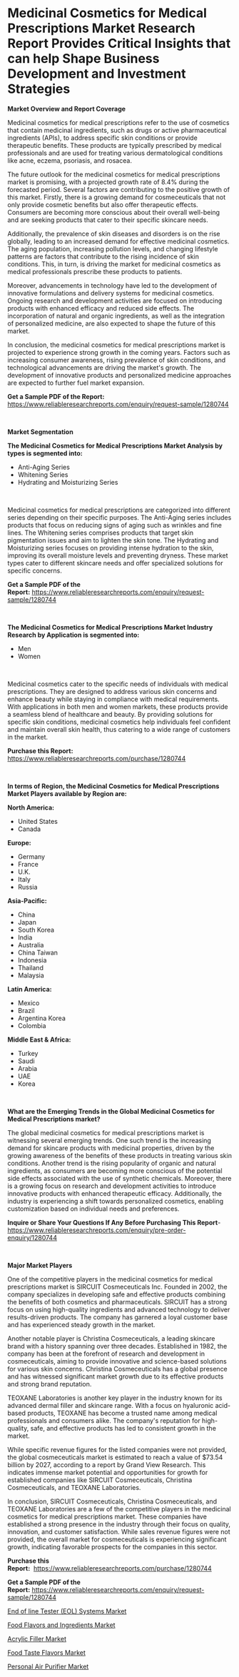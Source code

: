 <p><h1>Medicinal Cosmetics for Medical Prescriptions Market Research Report Provides Critical Insights that can help Shape Business Development and Investment Strategies</h1></p><p><strong>Market Overview and Report Coverage</strong></p>
<p><p>Medicinal cosmetics for medical prescriptions refer to the use of cosmetics that contain medicinal ingredients, such as drugs or active pharmaceutical ingredients (APIs), to address specific skin conditions or provide therapeutic benefits. These products are typically prescribed by medical professionals and are used for treating various dermatological conditions like acne, eczema, psoriasis, and rosacea.</p><p>The future outlook for the medicinal cosmetics for medical prescriptions market is promising, with a projected growth rate of 8.4% during the forecasted period. Several factors are contributing to the positive growth of this market. Firstly, there is a growing demand for cosmeceuticals that not only provide cosmetic benefits but also offer therapeutic effects. Consumers are becoming more conscious about their overall well-being and are seeking products that cater to their specific skincare needs.</p><p>Additionally, the prevalence of skin diseases and disorders is on the rise globally, leading to an increased demand for effective medicinal cosmetics. The aging population, increasing pollution levels, and changing lifestyle patterns are factors that contribute to the rising incidence of skin conditions. This, in turn, is driving the market for medicinal cosmetics as medical professionals prescribe these products to patients.</p><p>Moreover, advancements in technology have led to the development of innovative formulations and delivery systems for medicinal cosmetics. Ongoing research and development activities are focused on introducing products with enhanced efficacy and reduced side effects. The incorporation of natural and organic ingredients, as well as the integration of personalized medicine, are also expected to shape the future of this market.</p><p>In conclusion, the medicinal cosmetics for medical prescriptions market is projected to experience strong growth in the coming years. Factors such as increasing consumer awareness, rising prevalence of skin conditions, and technological advancements are driving the market's growth. The development of innovative products and personalized medicine approaches are expected to further fuel market expansion.</p></p>
<p><strong>Get a Sample PDF of the Report:</strong> <a href="https://www.reliableresearchreports.com/enquiry/request-sample/1280744">https://www.reliableresearchreports.com/enquiry/request-sample/1280744</a></p>
<p>&nbsp;</p>
<p><strong>Market Segmentation</strong></p>
<p><strong>The Medicinal Cosmetics for Medical Prescriptions Market Analysis by types is segmented into:</strong></p>
<p><ul><li>Anti-Aging Series</li><li>Whitening Series</li><li>Hydrating and Moisturizing Series</li></ul></p>
<p>&nbsp;</p>
<p><p>Medicinal cosmetics for medical prescriptions are categorized into different series depending on their specific purposes. The Anti-Aging series includes products that focus on reducing signs of aging such as wrinkles and fine lines. The Whitening series comprises products that target skin pigmentation issues and aim to lighten the skin tone. The Hydrating and Moisturizing series focuses on providing intense hydration to the skin, improving its overall moisture levels and preventing dryness. These market types cater to different skincare needs and offer specialized solutions for specific concerns.</p></p>
<p><strong>Get a Sample PDF of the Report:</strong>&nbsp;<a href="https://www.reliableresearchreports.com/enquiry/request-sample/1280744">https://www.reliableresearchreports.com/enquiry/request-sample/1280744</a></p>
<p>&nbsp;</p>
<p><strong>The Medicinal Cosmetics for Medical Prescriptions Market Industry Research by Application is segmented into:</strong></p>
<p><ul><li>Men</li><li>Women</li></ul></p>
<p>&nbsp;</p>
<p><p>Medicinal cosmetics cater to the specific needs of individuals with medical prescriptions. They are designed to address various skin concerns and enhance beauty while staying in compliance with medical requirements. With applications in both men and women markets, these products provide a seamless blend of healthcare and beauty. By providing solutions for specific skin conditions, medicinal cosmetics help individuals feel confident and maintain overall skin health, thus catering to a wide range of customers in the market.</p></p>
<p><strong>Purchase this Report:</strong>&nbsp; <a href="https://www.reliableresearchreports.com/purchase/1280744">https://www.reliableresearchreports.com/purchase/1280744</a></p>
<p>&nbsp;</p>
<p><strong>In terms of Region, the Medicinal Cosmetics for Medical Prescriptions Market Players available by Region are:</strong></p>
<p>
    <p> <strong> North America: </strong>
        <ul>
            <li>United States</li>
            <li>Canada</li>
        </ul>
        </p> 
    <p> <strong> Europe: </strong>
        <ul>
            <li>Germany</li>
            <li>France</li>
            <li>U.K.</li>
            <li>Italy</li>
            <li>Russia</li>
        </ul>
        </p> 
    <p> <strong> Asia-Pacific: </strong>
        <ul>
            <li>China</li>
            <li>Japan</li>
            <li>South Korea</li>
            <li>India</li>
            <li>Australia</li>
            <li>China Taiwan</li>
            <li>Indonesia</li>
            <li>Thailand</li>
            <li>Malaysia</li>
        </ul>
        </p> 
    <p> <strong> Latin America: </strong>
        <ul>
            <li>Mexico</li>
            <li>Brazil</li>
            <li>Argentina Korea</li>
            <li>Colombia</li>
        </ul>
        </p> 
    <p> <strong> Middle East & Africa: </strong>
        <ul>
            <li>Turkey</li>
            <li>Saudi</li>
            <li>Arabia</li>
            <li>UAE</li>
            <li>Korea</li>
        </ul>
    </p>
    </p>
<p>&nbsp;</p>
<p><strong>What are the Emerging Trends in the Global Medicinal Cosmetics for Medical Prescriptions market?</strong></p>
<p><p>The global medicinal cosmetics for medical prescriptions market is witnessing several emerging trends. One such trend is the increasing demand for skincare products with medicinal properties, driven by the growing awareness of the benefits of these products in treating various skin conditions. Another trend is the rising popularity of organic and natural ingredients, as consumers are becoming more conscious of the potential side effects associated with the use of synthetic chemicals. Moreover, there is a growing focus on research and development activities to introduce innovative products with enhanced therapeutic efficacy. Additionally, the industry is experiencing a shift towards personalized cosmetics, enabling customization based on individual needs and preferences.</p></p>
<p><strong>Inquire or Share Your Questions If Any Before Purchasing This Report</strong>- <a href="https://www.reliableresearchreports.com/enquiry/pre-order-enquiry/1280744">https://www.reliableresearchreports.com/enquiry/pre-order-enquiry/1280744</a></p>
<p>&nbsp;</p>
<p><strong>Major Market Players</strong></p>
<p><p>One of the competitive players in the medicinal cosmetics for medical prescriptions market is SIRCUIT Cosmeceuticals Inc. Founded in 2002, the company specializes in developing safe and effective products combining the benefits of both cosmetics and pharmaceuticals. SIRCUIT has a strong focus on using high-quality ingredients and advanced technology to deliver results-driven products. The company has garnered a loyal customer base and has experienced steady growth in the market.</p><p>Another notable player is Christina Cosmeceuticals, a leading skincare brand with a history spanning over three decades. Established in 1982, the company has been at the forefront of research and development in cosmeceuticals, aiming to provide innovative and science-based solutions for various skin concerns. Christina Cosmeceuticals has a global presence and has witnessed significant market growth due to its effective products and strong brand reputation.</p><p>TEOXANE Laboratories is another key player in the industry known for its advanced dermal filler and skincare range. With a focus on hyaluronic acid-based products, TEOXANE has become a trusted name among medical professionals and consumers alike. The company's reputation for high-quality, safe, and effective products has led to consistent growth in the market.</p><p>While specific revenue figures for the listed companies were not provided, the global cosmeceuticals market is estimated to reach a value of $73.54 billion by 2027, according to a report by Grand View Research. This indicates immense market potential and opportunities for growth for established companies like SIRCUIT Cosmeceuticals, Christina Cosmeceuticals, and TEOXANE Laboratories.</p><p>In conclusion, SIRCUIT Cosmeceuticals, Christina Cosmeceuticals, and TEOXANE Laboratories are a few of the competitive players in the medicinal cosmetics for medical prescriptions market. These companies have established a strong presence in the industry through their focus on quality, innovation, and customer satisfaction. While sales revenue figures were not provided, the overall market for cosmeceuticals is experiencing significant growth, indicating favorable prospects for the companies in this sector.</p></p>
<p><strong>Purchase this Report:</strong>&nbsp;&nbsp;<a href="https://www.reliableresearchreports.com/purchase/1280744">https://www.reliableresearchreports.com/purchase/1280744</a></p>
<p></p>
<p><strong>Get a Sample PDF of the Report:</strong>&nbsp;<a href="https://www.reliableresearchreports.com/enquiry/request-sample/1280744">https://www.reliableresearchreports.com/enquiry/request-sample/1280744</a></p>
<p><p><a href="https://www.linkedin.com/pulse/end-line-tester-eol-systems-market-insights-players-forecast-wsa0e/">End of line Tester (EOL) Systems Market</a></p><p><a href="https://www.linkedin.com/pulse/food-flavors-ingredients-market-size-growth-forecast-from/">Food Flavors and Ingredients Market</a></p><p><a href="https://medium.com/@boydsmitham726/acrylic-filler-market-size-growth-forecast-2023-2030-bc369f789b3a">Acrylic Filler Market</a></p><p><a href="https://www.linkedin.com/pulse/food-taste-flavors-market-size-share-global-analysis-report/">Food Taste Flavors Market</a></p><p><a href="https://medium.com/@dexterhayes2023/personal-air-purifier-market-size-growth-forecast-2023-2030-cd8c4eca5a23">Personal Air Purifier Market</a></p></p>